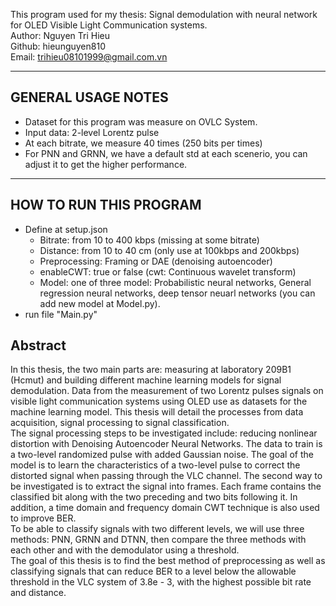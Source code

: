 This program used for my thesis: Signal demodulation with neural network for OLED Visible Light Communication systems.
<br />
Author: Nguyen Tri Hieu
<br />
Github: hieunguyen810
<br />
Email: trihieu08101999@gmail.com.vn

----------------------------------------------------------------------
## GENERAL USAGE NOTES 
- Dataset for this program was measure on OVLC System.
- Input data: 2-level Lorentz pulse
- At each bitrate, we measure 40 times (250 bits per times)
- For PNN and GRNN, we have a default std at each scenerio, you can adjust it to get the higher performance. 
----------------------------------------------------------------------
## HOW TO RUN THIS PROGRAM
- Define at setup.json
    + Bitrate: from 10 to 400 kbps (missing at some bitrate)
    + Distance: from 10 to 40 cm (only use at 100kbps and 200kbps)
    + Preprocessing: Framing or DAE (denoising autoencoder)
    + enableCWT: true or false (cwt: Continuous wavelet transform)
    + Model: one of three model: Probabilistic neural networks, General regression neural networks, deep tensor neuarl networks (you can add new model at Model.py).
- run file "Main.py"
## Abstract
In this thesis, the two main parts are: measuring at laboratory 209B1 (Hcmut) and
building different machine learning models for signal demodulation. Data from the measurement of two Lorentz pulses signals on visible light communication systems using
OLED use as datasets for the machine learning model. This thesis will detail the processes from data acquisition, signal processing to signal classification.
<br />
The signal processing steps to be investigated include: reducing nonlinear distortion
with Denoising Autoencoder Neural Networks. The data to train is a two-level randomized
pulse with added Gaussian noise. The goal of the model is to learn the characteristics of a
two-level pulse to correct the distorted signal when passing through the VLC channel. The
second way to be investigated is to extract the signal into frames. Each frame contains
the classified bit along with the two preceding and two bits following it. In addition, a
time domain and frequency domain CWT technique is also used to improve BER.
<br />
To be able to classify signals with two different levels, we will use three methods:
PNN, GRNN and DTNN, then compare the three methods with each other and with the
demodulator using a threshold.
<br />
The goal of this thesis is to find the best method of preprocessing as well as classifying
signals that can reduce BER to a level below the allowable threshold in the VLC system
of 3.8e - 3, with the highest possible bit rate and distance.


